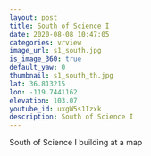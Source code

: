 ```yaml
---
layout: post
title: South of Science I
date: 2020-08-08 10:47:05
categories: vrview
image_url: s1_south.jpg
is_image_360: true
default_yaw: 0
thumbnail: s1_south_th.jpg
lat: 36.813215
lon: -119.7441162
elevation: 103.07
youtube_id: uxgW5s1Izxk
description: South of Science I
---
```

South of Science I building at a map

